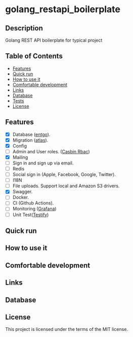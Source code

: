 # golang_restapi_boilerplate

## Description

Golang REST API boilerplate for typical project

## Table of Contents

-   [Features](#features)
-   [Quick run](#quick-run)
-   [How to use it](#how-to-use-it)
-   [Comfortable development](#comfortable-development)
-   [Links](#links)
-   [Database](#database)
-   [Tests](#tests)
-   [License](#license)

## Features

-   [x] Database ([entgo](https://github.com/ent/ent)).
-   [x] Migration ([atlas](https://github.com/ariga/atlas)).
-   [x] Config
-   [ ] Admin and User roles. ([Casbin Rbac](https://github.com/casbin/casbin))
-   [x] Mailing
-   [ ] Sign in and sign up via email.
-   [ ] Redis
-   [ ] Social sign in (Apple, Facebook, Google, Twitter).
-   [ ] I18N
-   [ ] File uploads. Support local and Amazon S3 drivers.
-   [x] Swagger.
-   [ ] Docker.
-   [ ] CI (Github Actions).
-   [ ] Monitoring ([Grafana](https://grafana.com/docs/loki/latest/api/))
-   [ ] Unit Test([Testify](https://github.com/stretchr/testify))

## Quick run

## How to use it

## Comfortable development

## Links

## Database

## License

This project is licensed under the terms of the MIT license.
